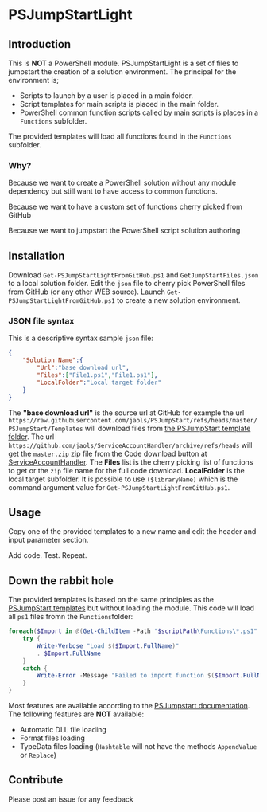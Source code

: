 # PSJumpStartLight

## Introduction
This is **NOT** a PowerShell module. PSJumpStartLight is a set of files to jumpstart the creation of a solution environment. The principal for the environment is;

- Scripts to launch by a user is placed in a main folder.
- Script templates for main scripts is placed in the main folder.
- PowerShell common function scripts called by main scripts is places in a `Functions` subfolder.

The provided templates will load all functions found in the `Functions` subfolder.

### Why?
Because we want to create a PowerShell solution without any module dependency but still want to have access to common functions.

Because we want to have a custom set of functions cherry picked from GitHub

Because we want to jumpstart the PowerShell script solution authoring

## Installation
Download `Get-PSJumpStartLightFromGitHub.ps1` and `GetJumpStartFiles.json` to a local solution folder. Edit the `json` file to cherry pick PowerShell files from GitHub (or any other WEB source). Launch `Get-PSJumpStartLightFromGitHub.ps1` to create a new solution environment.

### JSON file syntax
This is a descriptive syntax sample `json` file:
```json
{
    "Solution Name":{
        "Url":"base download url",
        "Files":["File1.ps1","File1.ps1"],
        "LocalFolder":"Local target folder"
    }
}
```
The **"base download url"** is the source url at GitHub for example the url `https://raw.githubusercontent.com/jaols/PSJumpStart/refs/heads/master/PSJumpStart/Templates` will download files from [the PSJumpStart template folder](https://github.com/jaols/PSJumpStart/tree/master/PSJumpStart/Templates). The url `https://github.com/jaols/ServiceAccountHandler/archive/refs/heads` will get the `master.zip` zip file from the Code download button at [ServiceAccountHandler](https://github.com/jaols/ServiceAccountHandler).
The **Files** list is the cherry picking list of functions to get or the `zip` file name for the full code download.
**LocalFolder** is the local target subfolder. It is possible to use `($libraryName)` which is the command argument value for `Get-PSJumpStartLightFromGitHub.ps1`.

## Usage
Copy one of the provided templates to a new name and edit the header and input parameter section. 

Add code. 
Test. 
Repeat.

## Down the rabbit hole
The provided templates is based on the same principles as the [PSJumpStart templates](https://github.com/jaols/PSJumpStart/tree/master/PSJumpStart/Templates) but without loading the module. This code will load all `ps1` files fromn the `Functions`folder:
```powershell
foreach($Import in @(Get-ChildItem -Path "$scriptPath\Functions\*.ps1" -ErrorAction SilentlyContinue)) {
    try {
        Write-Verbose "Load $($Import.FullName)"
        . $Import.FullName
    }
    catch {
        Write-Error -Message "Failed to import function $($Import.FullName): $_"
    }
}
```
Most features are available according to the [PSJumpstart documentation](https://github.com/jaols/PSJumpStart/tree/master/PSJumpStart). The following features are **NOT** available:
- Automatic DLL file loading
- Format files loading
- TypeData files loading (`Hashtable` will not have the methods `AppendValue` or `Replace`)

## Contribute
Please post an issue for any feedback


